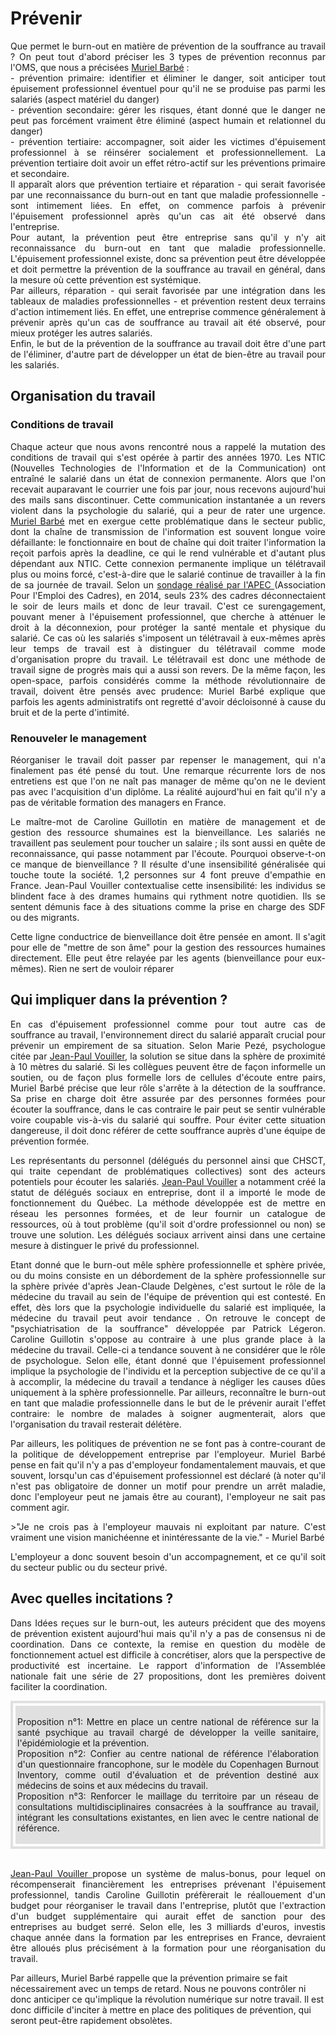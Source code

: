 # Prévenir

<p align="justify"> Que permet le burn-out en matière de prévention de la souffrance au travail ? 
On peut tout d'abord préciser les 3 types de prévention reconnus par l'OMS, que nous a précisées <a href="https://controverses.github.io/burn-out/acteurs#muriel-barb" target="_blank">Muriel Barbé</a> : <br>
- prévention primaire: identifier et éliminer le danger, soit anticiper tout épuisement professionnel éventuel pour qu'il ne se produise pas parmi les salariés (aspect matériel du danger) <br> 
- prévention secondaire: gérer les risques, étant donné que le danger ne peut pas forcément vraiment être éliminé (aspect humain et relationnel du danger) <br> 
- prévention tertiaire: accompagner, soit aider les victimes d'épuisement professionnel à se réinsérer socialement et professionnellement. La prévention tertiaire doit avoir un effet rétro-actif sur les préventions primaire et secondaire. <br> 
Il apparaît alors que prévention tertiaire et réparation - qui serait favorisée par une reconnaissance du burn-out en tant que maladie professionnelle - sont intimement liées. En effet, on commence parfois à prévenir l'épuisement professionnel après qu'un cas ait été observé dans l'entreprise. <br> 
Pour autant, la prévention peut être entreprise sans qu'il y n'y ait reconnaissance du burn-out en tant que maladie professionnelle. L'épuisement professionnel existe, donc sa prévention peut être développée et doit permettre la prévention de la souffrance au travail en général, dans la mesure où cette prévention est systémique. <br> 
Par ailleurs, réparation - qui serait favorisée par une intégration dans les tableaux de maladies professionnelles - et prévention restent deux terrains d'action intimement liés. En effet, une entreprise commence généralement à prévenir après qu'un cas de souffrance au travail ait été observé, pour mieux protéger les autres salariés. <br> 
Enfin, le but de la prévention de la souffrance au travail doit être d'une part de l'éliminer, d'autre part de développer un état de bien-être au travail pour les salariés. </p> 


## Organisation du travail 

### Conditions de travail
<p align="justify"> Chaque acteur que nous avons rencontré nous a rappelé la mutation des conditions de travail qui s'est opérée à partir des années 1970. 
Les NTIC (Nouvelles Technologies de l'Information et de la Communication) ont entraîné le salarié dans un état de connexion permanente. Alors que l'on recevait auparavant le courrier une fois par jour, nous recevons aujourd'hui des mails sans discontinuer. Cette communication instantanée a un revers violent dans la psychologie du salarié, qui a peur de rater une urgence. <a href="https://controverses.github.io/burn-out/acteurs#muriel-barb" target="_blank">Muriel Barbé</a> met en exergue cette problématique dans le secteur public, dont la chaîne de transmission de l'information est souvent longue voire défaillante: le fonctionnaire en bout de chaîne qui doit traiter l'information la reçoit parfois après la deadline, ce qui le rend vulnérable et d'autant plus dépendant aux NTIC.
Cette connexion permanente implique un télétravail plus ou moins forcé, c'est-à-dire que le salarié continue de travailler à la fin de sa journée de travail. Selon un <a href="
https://cadres.apec.fr/files/live/mounts/media/medias_delia/documents_a_telecharger/autres_documents/entretiens_experts_3_decembre_2014_nouvelle_organisation_du_travail_des_cadres/35b7969cb11432be4e163f724e50ab93.pptx " target="_blank"> sondage réalisé par l'APEC </a> (Association Pour l'Emploi des Cadres), en 2014, seuls 23% des cadres déconnectaient le soir de leurs mails et donc de leur travail. C'est ce surengagement, pouvant mener à l'épuisement professionnel, que cherche à atténuer le droit à la déconnexion, pour protéger la santé mentale et physique du salarié. 
Ce cas où les salariés s'imposent un télétravail à eux-mêmes après leur temps de travail est à distinguer du télétravail comme mode d'organisation propre du travail. Le télétravail est donc une méthode de travail signe de progrès mais qui a aussi son revers. De la même façon, les open-space, parfois considérés comme la méthode révolutionnaire de travail, doivent être pensés avec prudence: Muriel Barbé explique que parfois les agents administratifs ont regretté d'avoir décloisonné à cause du bruit et de la perte d'intimité.   </p> 

### Renouveler le management 

<p align="justify"> Réorganiser le travail doit passer par repenser le management, qui n'a finalement pas été pensé du tout. Une remarque récurrente lors de nos entretiens est que l'on ne naît pas manager de même qu'on ne le devient pas avec l'acquisition d'un diplôme. La réalité aujourd'hui en fait qu'il n'y a pas de véritable formation des managers en France.</p> 

<p align="justify">Le maître-mot de Caroline Guillotin en matière de management et de gestion des ressource shumaines est la bienveillance. Les salariés ne travaillent pas seulement pour toucher un salaire ; ils sont aussi en quête de reconnaissance, qui passe notamment par l'écoute. Pourquoi observe-t-on ce manque de bienveillance ? Il résulte d'une insensibilité généralisée qui touche toute la société. 1,2 personnes sur 4 font preuve d'empathie en France. Jean-Paul Vouiller contextualise cette insensibilité: les individus se blindent face à des drames humains qui rythment notre quotidien. Ils se sentent démunis face à des situations comme la prise en charge des SDF ou des migrants. </p> 
<p align="justify">Cette ligne conductrice de bienveillance doit être pensée en amont. Il s'agit pour elle de "mettre de son âme" pour la gestion des ressources humaines directement. Elle peut être relayée par les agents (bienveillance pour eux-mêmes). Rien ne sert de vouloir réparer </p> 

## Qui impliquer dans la prévention ? 

<p align="justify"> En cas d'épuisement professionnel comme pour tout autre cas de souffrance au travail, l'environnement direct du salarié apparaît crucial pour prévenir un empirement de sa situation. Selon Marie Pezé, psychologue citée par <a href="https://controverses.github.io/burn-out/acteurs#jean-paul-vouiller" target="_blank">Jean-Paul Vouiller</a>, la solution se situe dans la sphère de proximité à 10 mètres du salarié. Si les collègues peuvent être de façon informelle un soutien, ou de façon plus formelle lors de cellules d'écoute entre pairs, Muriel Barbé précise que leur rôle s'arrête à la détection de la souffrance. Sa prise en charge doit être assurée par des personnes formées pour écouter la souffrance, dans le cas contraire le pair peut se sentir vulnérable voire coupable vis-à-vis du salarié qui souffre. Pour éviter cette situation dangereuse, il doit donc référer de cette souffrance auprès d'une équipe de prévention formée. </p> 
<p align="justify"> Les représentants du personnel (délégués du personnel ainsi que CHSCT, qui traite cependant de problématiques collectives) sont des acteurs potentiels pour écouter les salariés. <a href="https://controverses.github.io/burn-out/acteurs#jean-paul-vouiller" target="_blank">Jean-Paul Vouiller</a> a notamment créé la statut de délégués sociaux en entreprise, dont il a importé le mode de fonctionnement du Québec. La méthode développée est de mettre en réseau les personnes formées, et de leur fournir un catalogue de ressources, où à tout problème (qu'il soit d'ordre professionnel ou non) se trouve une solution. Les délégués sociaux arrivent ainsi dans une certaine mesure à distinguer le privé du professionnel. </p> 

<p align="justify"> Etant donné que le burn-out mêle sphère professionnelle et sphère privée, ou du moins consiste en un débordement de la sphère professionnelle sur la sphère privée d'après Jean-Claude Delgènes, c'est surtout le rôle de la médecine du travail au sein de l'équipe de prévention qui est contesté. En effet, dès lors que la psychologie individuelle du salarié est impliquée, la médecine du travail peut avoir tendance . On retrouve le concept de "psychiatrisation de la souffrance" développée par Patrick Légeron. Caroline Guillotin s'oppose au contraire à une plus grande place à la médecine du travail. Celle-ci a tendance souvent à ne considérer que le rôle de psychologue. Selon elle, étant donné que l'épuisement professionnel implique la psychologie de l'individu et la perception subjective de ce qu'il a à accomplir, la médecine du travail a tendance à négliger les causes dûes uniquement à la sphère professionnelle. Par ailleurs, reconnaître le burn-out en tant que maladie professionnelle dans le but de le prévenir aurait l'effet contraire: le nombre de malades à soigner augmenterait, alors que l'organisation du travail resterait délétère.  </p> 

<p align="justify"> Par ailleurs, les politiques de prévention ne se font pas à contre-courant de la politique de développement entreprise par l'employeur. Muriel Barbé pense en fait qu'il n'y a pas d'employeur fondamentalement mauvais, et que souvent, lorsqu'un cas d'épuisement professionnel est déclaré (à noter qu'il n'est pas obligatoire de donner un motif pour prendre un arrêt maladie, donc l'employeur peut ne jamais être au courant), l'employeur ne sait pas comment agir. </p> 
 <p align="justify"> >"Je ne crois pas à l'employeur mauvais ni exploitant par nature. C'est vraiment une vision manichéenne et inintéressante de la vie." - Muriel Barbé </p> 
<p align="justify"> L'employeur a donc souvent besoin d'un accompagnement, et ce qu'il soit du secteur public ou du secteur privé. </p> 

## Avec quelles incitations ?

<p align="justify">Dans Idées reçues sur le burn-out, les auteurs précident que des moyens de prévention existent aujourd'hui mais qu'il n'y a pas de consensus ni de coordination. Dans ce contexte, la remise en question du modèle de fonctionnement actuel est difficile à concrétiser, alors que la perspective de productivité est incertaine. Le rapport d'information de l'Assemblée nationale fait une série de 27 propositions, dont les premières doivent faciliter la coordination. </p> 

<div style="padding:4px; border:4px solid #e0e0e0;">
<div style="padding:3px; background-color:#e0e0e0;">

<p align="justify">
Proposition n°1: Mettre en place un centre national de référence sur la santé psychique au travail chargé de développer la veille sanitaire, l'épidémiologie et la prévention. <br>
Proposition n°2: Confier au centre national de référence l'élaboration d'un questionnaire francophone, sur le modèle du Copenhagen Burnout Inventory, comme outil d'évaluation et de prévention destiné aux médecins de soins et aux médecins du travail. <br>
Proposition n°3: Renforcer le maillage du territoire par un réseau de consultations multidisciplinaires consacrées à la souffrance au travail, intégrant les consultations existantes, en lien avec le centre national de référence. <br>
</div> 
</div>
<br> 

<p align="justify"> <a href="https://controverses.github.io/burn-out/acteurs#jean-paul-vouiller" target="_blank"> Jean-Paul Vouiller </a> propose un système de malus-bonus, pour lequel on récompenserait financièrement les entreprises prévenant l'épuisement professionnel, tandis Caroline Guillotin préfèrerait le réallouement d'un budget pour réorganiser le travail dans l'entreprise, plutôt que l'extraction d'un budget supplémentaire qui aurait effet de sanction pour des entreprises au budget serré. Selon elle, les 3 milliards d'euros, investis chaque année dans la formation par les entreprises en France, devraient être alloués plus précisément à la formation pour une réorganisation du travail.

Par ailleurs, Muriel Barbé rappelle que la prévention primaire se fait nécessairement avec un temps de retard. Nous ne pouvons contrôler ni donc anticiper ce qu'implique la révolution numérique sur notre travail. Il est donc difficile d'inciter à mettre en place des politiques de prévention, qui seront peut-être rapidement obsolètes. </p> 
